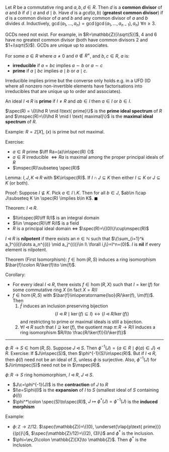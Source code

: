 Let $R$ be a commutative ring and $a,b,d\in R$. Then $d$ is a **common divisor** of $a$ and $b$ if $d\mid a$ and $d\mid b$. Have ${} d$ is a $gcd(a,b)$ (**greatest common divisor**) if $d$ is a common divisor of $a$ and $b$ and any common divisor of $a$ and $b$ divides $d$. Inductively, $\gcd(a_1,\dots,a_n)=\gcd(\gcd(a_1,\dots,a_{n-1}),a_n)\ \forall n\geq 3$.

GCDs need not exist. For example, in $R=\mathbb{Z}[i\sqrt{5}]$, $4$ and $6$ have no greatest common divisor (both have common divisors $2$ and $1+i\sqrt{5}$). GCDs are unique up to associates.

For some $a\in R$ where $a\neq 0$ and $a\notin R^\times$, and $b,c\in R$, $a$ is:
- **irreducible** if $a=bc$ implies $a\sim b$ or $a\sim c$
- **prime** if $a\mid bc$ implies $a\mid b$ or $a\mid c$.

Irreducible implies prime but the converse only holds e.g. in a UFD (ID where all nonzero non-invertible elements have factorisations into irreducibles that are unique up to order and associates).

An ideal $I\lhd R$ is **prime** if $I\neq R$ and $ab\in I$ then $a\in I$ or $b\in I$.

$\spec(R) = \{I\lhd R \mid I\text{ prime}\}$ is the **prime ideal spectrum** of $R$ and $\mspec(R)=\{I\lhd R \mid I \text{ maximal}\}$ is the **maximal ideal spectrum** of $R$.

Example:
$R = \mathbb{Z}[X]$, $(x)$ is prime but not maximal.

Exercise:
- $a \in R$ prime $\iff Ra=(a)\in\spec(R) {}$
- $a\in R$ irreducible $\iff Ra {}$ is maximal among the proper principal ideals of $R$
- $\mspec(R)\subseteq \spec(R)$

Lemma:
$I,J,K\lhd R$ with $K\in\spec(R)$. If $I\cap J \subseteq K$ then either $I\subseteq K$ or $J\subseteq K$ (or both).

Proof:
Suppose $I\nsubseteq K$. Pick $a\in I\setminus K$. Then for all $b\in J$, $ab\in I\cap J\subseteq K \in \spec(R) \implies b\in K$. $\blacksquare$

Theorem:
$I\lhd R$.
- $I\in\spec(R)\iff R/I$ is an integral domain
- $I\in \mspec(R)\iff R/I$ is a field
- $R$ is a principal ideal domain $\iff$ $\spec(R)=\{(0)\}\cup\mspec(R)$

$I\lhd R$ is **nilpotent** if there exists an $n\in \mathbb{N}$ such that $\{\sum_{i=1}^k a_1^{(i)}\dots a_n^{(i)} \mid a_j^{(i)}\in I\ \forall i,j\}=I^n=(0)$. $I$ is **nil** if every element is nilpotent.

Theorem (First Isomorphism):
$f\in \hom(R,S)$ induces a ring isomorphism $\bar{f}\colon R/\ker(f)\to \im(f)$.

Corollary:
- For every ideal $I\lhd R$, there exists $f\in\hom(R,X)$ such that $I=\ker(f)$ for some commutative ring $X$ (in fact $X=R/I$
- $f\in\hom(R,S)$ with $\bar{f}\in\operatorname{Iso}(R/\ker(f), \im(f))$. Then 
    1. $\bar{f}$ induces an inclusion preserving bijection $$\{I\lhd R \mid \ker(f)\subseteq I\} \longleftrightarrow \{I\lhd R/\ker(f)\}$$ and restricting to prime or maximal ideals is still a bijection.
    2. $\forall I\lhd R$ such that $I\supseteq\ker(f)$, the quotient map $\pi\colon R\to R/I$ induces a ring isomorphism $R/I\to \frac{R/\ker(f)}{I/\ker(f)}$

---

$\phi\colon R\to S \in \hom(R,S)$. Suppose ${} J\lhd S$. Then $\phi^{-1}(J) = \{a\in R \mid \phi(a)\in J\} \lhd R$. Exercise: If $J\in\spec(S)$, then $\phi^{-1}(S)\in\spec(R)$. But if $I\lhd R$, then $\phi(I)$ need not be an ideal of $S$, unless $\phi$ is surjective. Also, $\phi^{-1}(J)$ for $J\in\mspec(S)$ need not be in $\mspec(R)$.

$\phi\colon R\to S$ ring homomorphism, $I\lhd R$, $J\lhd S$.
- $J\c=\phi^{-1}(J)$ is the **contraction** of $J$ to $R$
- $I\e=S\phi(I)$ is the **expansion** of $I$ to $S$ (smallest ideal of $S$ containing $\phi(I)$)
- $\phi^*\colon \spec(S)\to\spec(R)$, $J\mapsto\phi^*(J)=\phi^{-1}(J)$ is the **induced morphism**

Example:
- $\phi\colon \mathbb{Z}\to \mathbb{Z}/12$. $\spec(\mathbb{Z})=\{(0), \underset{\rlap{p\text{ prime}}}{(p)}\}$, $\spec(\mathbb{Z}/12)=\{(2), (3)\}$ and $\phi^*$ is the inclusion.
- $\phi=\ev_0\colon \mathbb{Z}[X]\to \mathbb{Z}$. Then $\phi^*$ is the inclusion.